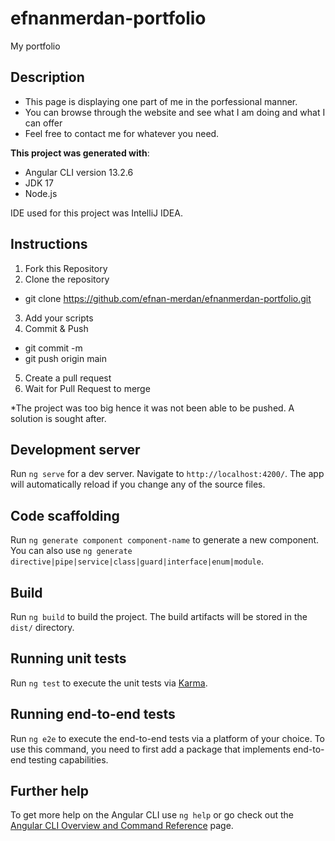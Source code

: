 # efnanmerdan-portfolio
My portfolio


## Description

- This page is displaying one part of me in the porfessional manner.
- You can browse through the website and see what I am doing and what I can offer
- Feel free to contact me for whatever you need.

**This project was generated with**:
- Angular CLI version 13.2.6
- JDK 17
- Node.js

IDE used for this project was IntelliJ IDEA.

## Instructions
1. Fork this Repository
2. Clone the repository
  - git clone https://github.com/efnan-merdan/efnanmerdan-portfolio.git
3. Add your scripts
4. Commit & Push
  - git commit -m
  - git push origin main
5. Create a pull request
6. Wait for Pull Request to merge

*The project was too big hence it was not been able to be pushed. A solution is sought after.

## Development server

Run `ng serve` for a dev server. Navigate to `http://localhost:4200/`. The app will automatically reload if you change any of the source files.

## Code scaffolding

Run `ng generate component component-name` to generate a new component. You can also use `ng generate directive|pipe|service|class|guard|interface|enum|module`.

## Build

Run `ng build` to build the project. The build artifacts will be stored in the `dist/` directory.

## Running unit tests

Run `ng test` to execute the unit tests via [Karma](https://karma-runner.github.io).

## Running end-to-end tests

Run `ng e2e` to execute the end-to-end tests via a platform of your choice. To use this command, you need to first add a package that implements end-to-end testing capabilities.

## Further help

To get more help on the Angular CLI use `ng help` or go check out the [Angular CLI Overview and Command Reference](https://angular.io/cli) page.
